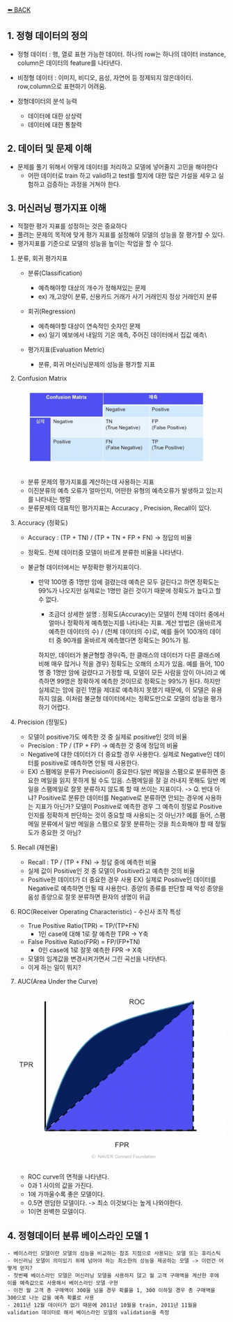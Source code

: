 [⬅️ BACK ](./README.md)

## 1. 정형 데이터의 정의

- 정형 데이터 : 행, 열로 표현 가능한 데이터. 하나의 row는 하나의 데이터 instance, column은 데이터의 feature를 나타낸다.

- 비정형 데이터 : 이미지, 비디오, 음성, 자연어 등 정제되지 않은데이터. row,column으로 표현하기 어려움.

- 정형데이터의 분석 능력
  - 데이터에 대한 상상력
  - 데이터에 대한 통찰력

## 2. 데이터 및 문제 이해

- 문제를 풀기 위해서 어떻게 데이터를 처리하고 모델에 넣어줄지 고민을 해야한다
  - 어떤 데이터로 train 하고 valid하고 test를 할지에 대한 많은 가설을 세우고 실험하고 검증하는 과정을 거쳐야 한다.

## 3. 머신러닝 평가지표 이해

- 적절한 평가 지표를 성정하는 것은 중요하다
- 풀려는 문제의 목적에 맞게 평가 지표를 설정해야 모델의 성능을 잘 평가할 수 있다.
- 평가지표를 기준으로 모델의 성능을 높이는 작업을 할 수 있다.

1.  분류, 회귀 평가지표

    - 분류(Classification)

      - 예측해야항 대상의 개수가 정해져있는 문제
      - ex) 개,고양이 분류, 신용카드 거래가 사기 거래인지 정상 거래인지 분류

    - 회귀(Regression)

      - 예측해야할 대상이 연속적인 숫자인 문제
      - ex) 일기 예보에서 내일의 기온 예측, 주어진 데이터에서 집값 예측\

    - 평가지표(Evaluation Metric)

      - 분류, 회귀 머신러닝문제의 성능을 평가할 지표

2.  Confusion Matrix
    ![Confusion-Matrixt](imgs/Confusion-Matrix.png)

    - 분류 문제의 평가지표를 계산하는데 사용하는 지표
    - 이진분류의 예측 오류가 얼마인지, 어떤한 유형의 예측오류가 발생하고 있는지를 나타내는 행렬
    - 분류문제의 대표적인 평가지표는 Accuracy , Precision, Recall이 있다.

3.  Accuracy (정확도)

    - Accuracy : (TP + TN) / (TP + TN + FP + FN) -> 정답의 비율
    - 정확도. 전체 데이터중 모델이 바르게 분류한 비율을 나타낸다.
    - 불균형 데이터에서는 부정확한 평가지표이다.

      - 만약 100명 중 1명만 암에 걸렸는데 예측은 모두 걸린다고 하면 정확도는 99%가 나오지만 실제로는 1명만 걸린 것이기 때문에 정확도가 높다고 할 수 없다.

        - 조금더 상세한 설명 : 정확도(Accuracy)는 모델이 전체 데이터 중에서 얼마나 정확하게 예측했는지를 나타내는 지표. 계산 방법은 (올바르게 예측한 데이터의 수) / (전체 데이터의 수)로, 예를 들어 100개의 데이터 중 90개를 올바르게 예측했다면 정확도는 90%가 됨.

        하지만, 데이터가 불균형할 경우(즉, 한 클래스의 데이터가 다른 클래스에 비해 매우 많거나 적을 경우) 정확도는 오해의 소지가 있음. 예를 들어, 100명 중 1명만 암에 걸렸다고 가정할 때, 모델이 모든 사람을 암이 아니라고 예측하면 99명은 정확하게 예측한 것이므로 정확도는 99%가 된다. 하지만 실제로는 암에 걸린 1명을 제대로 예측하지 못했기 때문에, 이 모델은 유용하지 않음. 이처럼 불균형 데이터에서는 정확도만으로 모델의 성능을 평가하기 어렵다.

4.  Precision (정밀도)
    - 모델이 positive가도 예측한 것 중 실제로 positive인 것의 비율
    - Precision : TP / (TP + FP) -> 예측한 것 중에 정답의 비율
    - Negative에 대한 데이터가 더 중요할 경우 사용한다. 실제로 Negative인 데이터를 positive로 얘측하면 안될 때 사용한다.
    - EX) 스팸메일 분류가 Precision이 중요한다.일반 메일을 스팸으로 분류하면 중요한 메일을 읽지 못하게 될 수도 있음. 스팸메일을 잘 걸 러내지 못해도 일반 메일을 스팸메일로 잘못 분류하지 않도록 할 때 쓰이는 지표이다.
      -> Q. 반대 아냐? Positive로 분류한 데이터를 Negative로 분류하면 안되는 경우에 사용하는 지표가 아닌가? 모델이 Positive로 예측한 경우 그 예측이 정말로 Positive인지를 정확하게 판단하는 것이 중요할 때 사용되는 것 아닌가? 예를 들어, 스팸 메일 분류에서 일반 메일을 스팸으로 잘못 분류하는 것을 최소화해야 할 때 정밀도가 중요한 것 아님?
5.  Recall (재현율)
    - Recall : TP / (TP + FN) -> 정답 중에 예측한 비율
    - 실제 값이 Positive인 것 중 모델이 Positive라고 예측한 것의 비율
    - Positive한 데이터가 더 중요한 경우 사용
      EX) 실제로 Positive인 데이터를 Negative로 예측하면 안될 때 사용한다.
      종양의 종류를 판단할 때 악성 종양을 음성 종양으로 잘못 분류하면 환자의 생명이 위급
6.  ROC(Receiver Operating Characteristic) - 수신사 조작 특성
    - True Positive Ratio(TPR) = TP/(TP+FN)
      - 1인 case에 대해 1로 잘 예측한 TPR -> Y축
    - False Positive Ratio(FPR) = FP/(FP+TN)
      - 0인 case에 1로 잘못 예측한 FPR -> X축
    - 모델의 임계값을 변경시켜가면서 그린 곡선을 나타낸다.
    - 이게 하는 일이 뭐지?
7.  AUC(Area Under the Curve)
    ![AUCt](imgs/AUC.png)
    - ROC curve의 면적을 나타낸다.
    - 0과 1 사이의 값을 가진다.
    - 1에 가까울수록 좋은 모델이다.
    - 0.5면 랜덤한 모델이다. -> 최소 이것보다는 높게 나와야한다.
    - 1이면 완벽한 모델이다.

## 4. 정형데이터 분류 베이스라인 모델 1

    - 베이스라인 모델이란 모델의 성능을 비교하는 참조 지점으로 사용되는 모델 또는 휴리스틱
    - 머신러닝 모델이 의미있기 위헤 넘어야 하는 최소한의 성능을 제공하는 모델 -> 이런건 어떻게 얻지?
    - 첫번째 베이스라인 모델은 머신러닝 모델을 사용하지 않고 월 고객 구매액을 계산한 후에 이를 예측값으로 사용해서 베이스라인 모델 구현
    - 이전 월 고객 총 구매액이 300을 넘을 경우 확률을 1, 300 이하일 경우 총 구매액을 300으로 나눈 값을 예측 확률로 사용
    - 2011년 12월 데이터가 없기 때문에 2011년 10월을 train, 2011년 11월을 validation 데이터로 해서 베이스라인 모델의 validation을 측정
